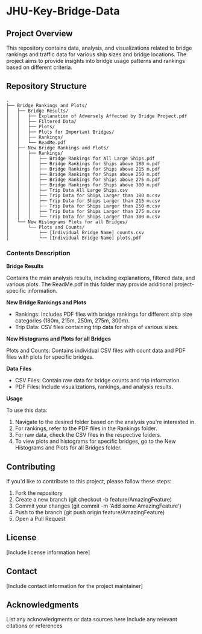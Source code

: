 # JHU-Key-Bridge-Data

## Project Overview
This repository contains data, analysis, and visualizations related to bridge rankings and traffic data for various ship sizes and bridge locations. The project aims to provide insights into bridge usage patterns and rankings based on different criteria.

## Repository Structure
```
.
├── Bridge Rankings and Plots/
│   ├── Bridge Results/
│   │   ├── Explanation of Adversely Affected by Bridge Project.pdf
│   │   ├── Filtered Data/
│   │   ├── Plots/
│   │   ├── Plots for Important Bridges/
│   │   ├── Rankings/
│   │   └── ReadMe.pdf
│   ├── New Bridge Rankings and Plots/
│   │   ├── Rankings/
│   │   │   ├── Bridge Rankings for All Large Ships.pdf
│   │   │   ├── Bridge Rankings for Ships above 180 m.pdf
│   │   │   ├── Bridge Rankings for Ships above 215 m.pdf
│   │   │   ├── Bridge Rankings for Ships above 250 m.pdf
│   │   │   ├── Bridge Rankings for Ships above 275 m.pdf
│   │   │   ├── Bridge Rankings for Ships above 300 m.pdf
│   │   │   ├── Trip Data All Large Ships.csv
│   │   │   ├── Trip Data for Ships Larger than 180 m.csv
│   │   │   ├── Trip Data for Ships Larger than 215 m.csv
│   │   │   ├── Trip Data for Ships Larger than 250 m.csv
│   │   │   ├── Trip Data for Ships Larger than 275 m.csv
│   │   │   └── Trip Data for Ships Larger than 300 m.csv
│   └── New Histograms Plots for all Bridges/
│       └── Plots and Counts/
│           ├── [Individual Bridge Name] counts.csv
│           └── [Individual Bridge Name] plots.pdf
```

### Contents Description
 **Bridge Results**
 
Contains the main analysis results, including explanations, filtered data, and various plots. The ReadMe.pdf in this folder may provide additional project-specific information.

 **New Bridge Rankings and Plots**
 
- Rankings: Includes PDF files with bridge rankings for different ship size categories (180m, 215m, 250m, 275m, 300m).
- Trip Data: CSV files containing trip data for ships of various sizes.

**New Histograms and Plots for all Bridges**

Plots and Counts: Contains individual CSV files with count data and PDF files with plots for specific bridges.

**Data Files**

- CSV Files: Contain raw data for bridge counts and trip information.
- PDF Files: Include visualizations, rankings, and analysis results.

**Usage**

To use this data:

1. Navigate to the desired folder based on the analysis you're interested in.
2. For rankings, refer to the PDF files in the Rankings folder.
3. For raw data, check the CSV files in the respective folders.
4. To view plots and histograms for specific bridges, go to the New Histograms and Plots for all Bridges folder.
   
## Contributing
If you'd like to contribute to this project, please follow these steps:
1. Fork the repository
2. Create a new branch (git checkout -b feature/AmazingFeature)
3. Commit your changes (git commit -m 'Add some AmazingFeature')
4. Push to the branch (git push origin feature/AmazingFeature)
5. Open a Pull Request

## License
[Include license information here]

## Contact
[Include contact information for the project maintainer]

## Acknowledgments
List any acknowledgments or data sources here
Include any relevant citations or references
